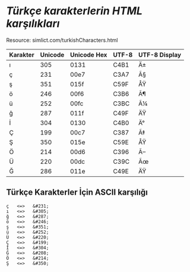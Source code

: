 # *Türkçe karakterlerin HTML karşılıkları*



Resource: simlict.com/turkishCharacters.html

<table role="table">
<thead>
<tr>
<th>Karakter</th>
<th>Unicode</th>
<th>Unicode Hex</th>
<th>UTF-8</th>
<th>UTF-8 Display</th>
</tr>
</thead>
<tbody>
<tr>
<td>ı</td>
<td>305</td>
<td>0131</td>
<td>C4B1</td>
<td>Ä±</td>
</tr>
<tr>
<td>ç</td>
<td>231</td>
<td>00e7</td>
<td>C3A7</td>
<td>Ã§</td>
</tr>
<tr>
<td>ş</td>
<td>351</td>
<td>015f</td>
<td>C59F</td>
<td>ÅŸ</td>
</tr>
<tr>
<td>ö</td>
<td>246</td>
<td>00f6</td>
<td>C3B6</td>
<td>Ã¶</td>
</tr>
<tr>
<td>ü</td>
<td>252</td>
<td>00fc</td>
<td>C3BC</td>
<td>Ã¼</td>
</tr>
<tr>
<td>ğ</td>
<td>287</td>
<td>011f</td>
<td>C49F</td>
<td>ÄŸ</td>
</tr>
<tr>
<td>İ</td>
<td>304</td>
<td>0130</td>
<td>C4B0</td>
<td>Ä°</td>
</tr>
<tr>
<td>Ç</td>
<td>199</td>
<td>00c7</td>
<td>C387</td>
<td>Ã‡</td>
</tr>
<tr>
<td>Ş</td>
<td>350</td>
<td>015e</td>
<td>C59E</td>
<td>ÅŸ</td>
</tr>
<tr>
<td>Ö</td>
<td>214</td>
<td>00d6</td>
<td>C396</td>
<td>Ã–</td>
</tr>
<tr>
<td>Ü</td>
<td>220</td>
<td>00dc</td>
<td>C39C</td>
<td>Ãœ</td>
</tr>
<tr>
<td>Ğ</td>
<td>286</td>
<td>011e</td>
<td>C49E</td>
<td>ÄŸ</td>
</tr>
</tbody>
</table>


## Türkçe Karakterler İçin ASCII karşılığı

<div class="container"><div class="line number1 index0 alt2"><code class="plain plain">ç&nbsp;&nbsp; &lt;=&gt;&nbsp;&nbsp; &amp;#231;</code></div><div class="line number2 index1 alt1"><code class="plain plain">ı&nbsp;&nbsp; &lt;=&gt;&nbsp;&nbsp; &amp;#305;</code></div><div class="line number3 index2 alt2"><code class="plain plain">ğ&nbsp;&nbsp; &lt;=&gt;&nbsp;&nbsp; &amp;#287;</code></div><div class="line number4 index3 alt1"><code class="plain plain">ö&nbsp;&nbsp; &lt;=&gt;&nbsp;&nbsp; &amp;#246;</code></div><div class="line number5 index4 alt2"><code class="plain plain">ş&nbsp;&nbsp; &lt;=&gt;&nbsp;&nbsp; &amp;#351;</code></div><div class="line number6 index5 alt1"><code class="plain plain">ü&nbsp;&nbsp; &lt;=&gt;&nbsp;&nbsp; &amp;#252;</code></div><div class="line number7 index6 alt2"><code class="plain plain">Ü&nbsp;&nbsp; &lt;=&gt;&nbsp;&nbsp; &amp;#220;</code></div><div class="line number8 index7 alt1"><code class="plain plain">Ç&nbsp;&nbsp; &lt;=&gt;&nbsp;&nbsp; &amp;#199;</code></div><div class="line number9 index8 alt2"><code class="plain plain">İ&nbsp;&nbsp; &lt;=&gt;&nbsp;&nbsp; &amp;#304;</code></div><div class="line number10 index9 alt1"><code class="plain plain">Ğ&nbsp;&nbsp; &lt;=&gt;&nbsp;&nbsp; &amp;#208;</code></div><div class="line number11 index10 alt2"><code class="plain plain">Ö&nbsp;&nbsp; &lt;=&gt;&nbsp;&nbsp; &amp;#214;</code></div><div class="line number12 index11 alt1"><code class="plain plain">Ş&nbsp;&nbsp; &lt;=&gt;&nbsp;&nbsp; &amp;#350;</code></div></div>
